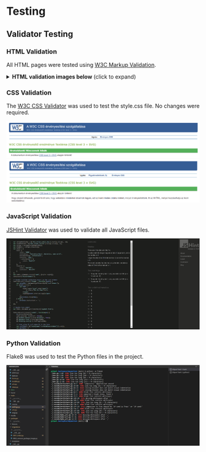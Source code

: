 # Testing 

## Validator Testing

### HTML Validation
All HTML pages were tested using [W3C Markup Validation](https://validator.w3.org/). 

<details><summary><b>HTML validation images below</b> (click to expand)</summary>

![HTML Validation of Home](docs/readme_images/html.png)
![HTML Validation of About](docs/readme_images/abouthtml.png)
![HTML Validation of Packages](docs/readme_images/packageshtml.png)
![HTML Validation of Package Detail](docs/readme_images/packagedetailhtml.png)
![HTML Validation of Contact](docs/readme_images/contacthtml.png)
![HTML Validation of Checkout](docs/readme_images/checkouthtml.png)
![HTML Validation of Login](docs/readme_images/loginhtml.png)
![HTML Validation of Logout](docs/readme_images/logouthtml.png)
![HTML Validation of Register](docs/readme_images/registerhtml.png)
![HTML Validation of Package Management](docs/readme_images/packmanhtml.png)

</details>

### CSS Validation
The [W3C CSS Validator](https://jigsaw.w3.org/css-validator/) was used to test the style.css file. No changes were required.

![CSS validator base.css](docs/readme_images/basecss.png)
![CSS validator checkout.css](docs/readme_images/checkoutcss.png)

### JavaScript Validation
[JSHint Validator](https://jshint.com/) was used to validate all JavaScript files. 

![Javascript validator](docs/readme_images/jshint.png)

### Python Validation
Flake8 was used to test the Python files in the project.

![Flake8 validation](docs/readme_images/flake8.png)

